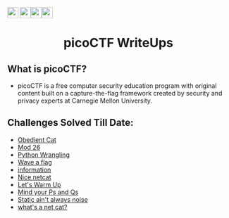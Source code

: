 <div>
   <a href="https://play.picoctf.org/login" alt="picoCTF" ><img src="https://img.shields.io/badge/picoCTF-Online%20CTF%20challenges-green[700]" height="25" ></a><img src="https://img.shields.io/badge/picoCTF--Username%3A-hitaarthh-green[700]" align="left" height="25"><a href="https://wiki.bi0s.in/"><img src="https://img.shields.io/badge/CTF%20tools-Click%20to%20View-black" height="25" ></a><img src="https://img.shields.io/badge/picoGym%20Score%3A-230-blue"  height="25">
</div>

<div align="center">
   <h1> picoCTF WriteUps</h1>
</div>

## What is picoCTF?

<div>
 <ul>
   <li>picoCTF is a free computer security education program with original content built on a capture-the-flag framework created by security and privacy experts at Carnegie Mellon University.
   </li>
 <ul>

</div>   

## Challenges Solved Till Date:

- [Obedient Cat](https://github.com/hitaarthh/picoCTF-WriteUps/tree/main/Obedient%20Cat)
- [Mod 26](https://github.com/hitaarthh/picoCTF-WriteUps/tree/main/Mod%2026)
- [Python Wrangling](https://github.com/hitaarthh/picoCTF-WriteUps/tree/main/Python%20Wrangling)
- [Wave a flag](https://github.com/hitaarthh/picoCTF-WriteUps/tree/main/Wave%20a%20flag)
- [information](https://github.com/hitaarthh/picoCTF-WriteUps/tree/main/information)
- [Nice netcat](https://github.com/hitaarthh/picoCTF-WriteUps/tree/main/Nice%20netcat) 
- [Let's Warm Up](https://github.com/hitaarthh/picoCTF-WriteUps/tree/main/Let's%20Warm%20Up)
- [Mind your Ps and Qs](https://github.com/hitaarthh/picoCTF-WriteUps/tree/main/Mind%20your%20Ps%20and%20Qs)
- [Static ain't always noise](https://github.com/hitaarthh/picoCTF-WriteUps/tree/main/Static%20ain't%20always%20noise)
- [what's a net cat?](https://github.com/hitaarthh/picoCTF-WriteUps/tree/main/what's%20a%20net%20cat%3F)

